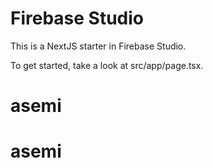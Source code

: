 # Firebase Studio

This is a NextJS starter in Firebase Studio.

To get started, take a look at src/app/page.tsx.
# asemi
# asemi
